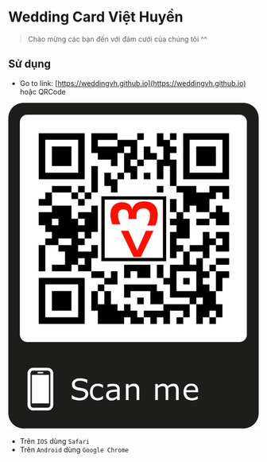 # Wedding Card Việt Huyền

> Chào mừng các bạn đến với đám cưới của chúng tôi ^^

## Sử dụng

- Go to link: [https://weddingvh.github.io](https://weddingvh.github.io) hoặc QRCode

![QRCode](./media/qrcode.png)

- Trên `IOS` dùng `Safari`
- Trên `Android` dùng `Google Chrome`
